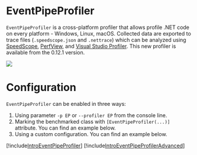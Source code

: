﻿---
uid: docs.event-pipe-profiler
name: EventPipeProfiler
---

# EventPipeProfiler

`EventPipeProfiler` is a cross-platform profiler that allows profile .NET code on every platform - Windows, Linux, macOS. Collected data are exported to trace files (`.speedscope.json` and `.nettrace`) which can be analyzed using [SpeedScope](https://www.speedscope.app/), [PerfView](https://github.com/Microsoft/perfview), and [Visual Studio Profiler](https://docs.microsoft.com/en-us/visualstudio/profiling/profiling-feature-tour). This new profiler is available from the 0.12.1 version.

![](https://wojciechnagorski.com/images/EventPipeProfiler/SpeedScopeAdvance.png)

# Configuration

`EventPipeProfiler` can be enabled in three ways:

1. Using parameter `-p EP` or `--profiler EP` from the console line.
2. Marking the benchmarked class with `[EventPipeProfiler(...)]` attribute. You can find an example below.
3. Using a custom configuration. You can find an example below.

[!include[IntroEventPipeProfiler](../samples/IntroEventPipeProfiler.md)]
[!include[IntroEventPipeProfilerAdvanced](../samples/IntroEventPipeProfilerAdvanced.md)]
